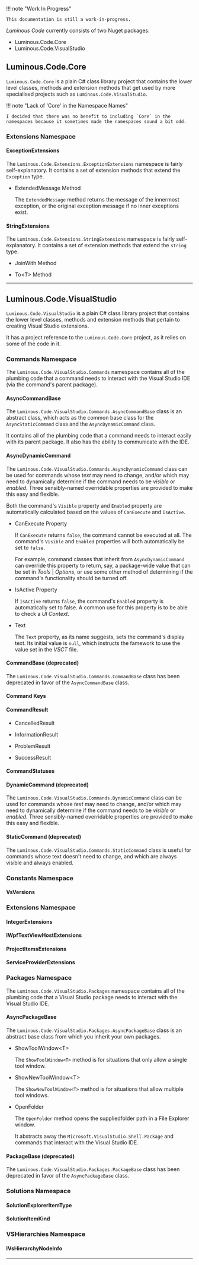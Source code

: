!!! note "Work In Progress"

    This documentation is still a work-in-progress.

*Luminous Code* currently consists of two Nuget packages:

- Luminous.Code.Core
- Luminous.Code.VisualStudio

## Luminous.Code.Core

`Luminous.Code.Core` is a plain C# class library project that contains the lower level classes, methods and extension methods that get used by more 
specialised projects such as `Luminous.Code.VisualStudio`.

!!! note "Lack of 'Core' in the Namespace Names"

    I decided that there was no benefit to including `Core` in the namespaces because it sometimes made the namespaces sound a bit odd.


### Extensions Namespace

#### ExceptionExtensions

The `Luminous.Code.Extensions.ExceptionExtensions` namespace is fairly self-explanatory.
It contains a set of extension methods that extend the `Exception` type.

- ExtendedMessage Method
    
    The `ExtendedMessage` method returns the message of the innermost exception,
    or the original exception message if no inner exceptions exist.

#### StringExtensions

The `Luminous.Code.Extensions.StringExtensions` namespace is fairly self-explanatory.
It contains a set of extension methods that extend the `string` type.

- JoinWith Method


- To<T\> Method

---

## Luminous.Code.VisualStudio

`Luminous.Code.VisualStudio` is a plain C# class library project that contains the lower level classes,
methods and extension methods that pertain to creating Visual Studio extensions.

It has a project reference to the `Luminous.Code.Core` project, as it relies on some of the code in it.

### Commands Namespace

The `Luminous.Code.VisualStudio.Commands` namespace contains all of the plumbing code that
a command needs to interact with the Visual Studio IDE (via the command's parent package).

#### AsyncCommandBase

The `Luminous.Code.VisualStudio.Commands.AsyncCommandBase` class is an abstract class, which acts as the
common base class for the `AsyncStaticCommand` class and the `AsyncDynamicCommand` class.

It contains all of the plumbing code that a command needs to interact easily with
its parent package. It also has the ability to communicate with the IDE.

#### AsyncDynamicCommand

The `Luminous.Code.VisualStudio.Commands.AsyncDynamicCommand` class can be used for commands whose *text* may need to change,
and/or which may need to dynamically determine if the command needs to be *visible* or *enabled*. 
Three sensibly-named overridable properties are provided to make this easy and flexible.

Both the command's `Visible` property and `Enabled` property are automatically calculated based on the values of
`CanExecute` and `IsActive`.

- CanExecute Property

  If `CanExecute` returns `false`, the command cannot be executed at all.
  The command's `Visible` and `Enabled` properties will both automatically be set to `false`.
  
  For example, command classes that inherit from `AsyncDynamicCommand` can override this
  property to return, say, a package-wide value that can be set in *Tools* | *Options*,
  or use some other method of determining if the command's functionality should be turned
  off.

- IsActive Property

  If `IsActive` returns `false`, the command's `Enabled` property is automatically set to false.
  A common use for this property is to be able to check a *UI Context*.

- Text

  The `Text` property, as its name suggests, sets the command's display text. Its initial value is `null`,
  which instructs the famework to use the value set in the *VSCT* file.


#### CommandBase (deprecated)

The `Luminous.Code.VisualStudio.Commands.CommandBase` class has been deprecated in favor of the `AsyncCommandBase` class.

#### Command Keys

#### CommandResult

- CancelledResult

- InformationResult

- ProblemResult

- SuccessResult

#### CommandStatuses

#### DynamicCommand (deprecated)

The `Luminous.Code.VisualStudio.Commands.DynamicCommand` class can be used for commands whose *text* may need to change,
and/or which may need to dynamically determine if the command needs to be *visible* or *enabled*. 
Three sensibly-named overridable properties are provided to make this easy and flexible.

#### StaticCommand (deprecated)

The `Luminous.Code.VisualStudio.Commands.StaticCommand` class is useful for commands whose text doesn't need to change,
and which are always visible and always enabled.

### Constants Namespace

#### VsVersions

### Extensions Namespace

#### IntegerExtensions

#### IWpfTextViewHostExtensions

#### ProjectItemsExtensions

#### ServiceProviderExtensions

### Packages Namespace

The `Luminous.Code.VisualStudio.Packages` namespace contains all of the plumbing code that
a Visual Studio package needs to interact with the Visual Studio IDE.

#### AsyncPackageBase

The `Luminous.Code.VisualStudio.Packages.AsyncPackageBase` class is an abstract base class from which you inherit your own
packages.

- ShowToolWindow<T\>

    The `ShowToolWindow<T>` method is for situations that only allow a single tool window.

- ShowNewToolWindow<T\>

    The `ShowNewToolWindow<T>` method is for situations that allow multiple tool windows.

- OpenFolder

    The `OpenFolder` method opens the suppliedfolder path in a File Explorer window.

    It abstracts away the `Microsoft.VisualStudio.Shell.Package` and commands that interact with the Visual Studio IDE.

#### PackageBase (deprecated)

The `Luminous.Code.VisualStudio.Packages.PackageBase` class has been deprecated in favor of the `AsyncPackageBase` class.

### Solutions Namespace

#### SolutionExplorerItemType

#### SolutionItemKind

### VSHierarchies Namespace

#### IVsHierarchyNodeInfo

---

